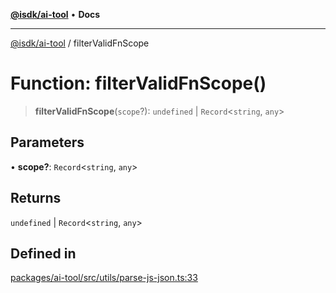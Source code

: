 [**@isdk/ai-tool**](../README.md) • **Docs**

***

[@isdk/ai-tool](../globals.md) / filterValidFnScope

# Function: filterValidFnScope()

> **filterValidFnScope**(`scope`?): `undefined` \| `Record`\<`string`, `any`\>

## Parameters

• **scope?**: `Record`\<`string`, `any`\>

## Returns

`undefined` \| `Record`\<`string`, `any`\>

## Defined in

[packages/ai-tool/src/utils/parse-js-json.ts:33](https://github.com/isdk/ai-tool.js/blob/fe6b47f429fb128627d2210e367fa914b891d314/src/utils/parse-js-json.ts#L33)
